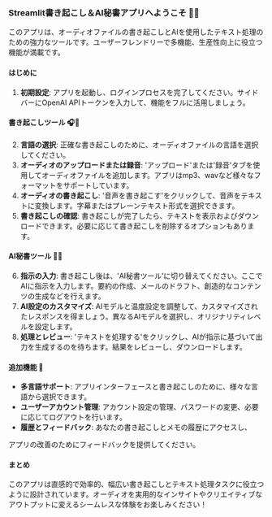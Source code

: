 ### Streamlit書き起こし＆AI秘書アプリへようこそ 🚀🤖

このアプリは、オーディオファイルの書き起こしとAIを使用したテキスト処理のための強力なツールです。ユーザーフレンドリーで多機能、生産性向上に役立つ機能が満載です。

#### はじめに

1. **初期設定**: アプリを起動し、ログインプロセスを完了してください。サイドバーにOpenAI APIトークンを入力して、機能をフルに活用しましょう。

#### 書き起こしツール 🎧🤖

2. **言語の選択**: 正確な書き起こしのために、オーディオファイルの言語を選択してください。
3. **オーディオのアップロードまたは録音**: 'アップロード'または'録音'タブを使用してオーディオファイルを追加します。アプリはmp3、wavなど様々なフォーマットをサポートしています。
4. **オーディオの書き起こし**: '音声を書き起こす'をクリックして、音声をテキストに変換します。字幕またはプレーンテキスト形式を選択できます。
5. **書き起こしの確認**: 書き起こしが完了したら、テキストを表示およびダウンロードできます。必要に応じて書き起こしを削除するオプションもあります。

#### AI秘書ツール 🤖📝

6. **指示の入力**: 書き起こし後は、'AI秘書ツール'に切り替えてください。ここでAIに指示を入力します。要約の作成、メールのドラフト、創造的なコンテンツの生成などを行えます。
7. **AI設定のカスタマイズ**: AIモデルと温度設定を調整して、カスタマイズされたレスポンスを得ましょう。異なるAIモデルを選択し、オリジナリティレベルを設定します。
8. **処理とレビュー**: 'テキストを処理する'をクリックし、AIが指示に基づいて出力を生成するのを待ちます。結果をレビューし、ダウンロードします。

#### 追加機能 🌟

- **多言語サポート**: アプリインターフェースと書き起こしのために、様々な言語から選択できます。
- **ユーザーアカウント管理**: アカウント設定の管理、パスワードの変更、必要に応じてログアウトを行います。
- **履歴とフィードバック**: あなたの書き起こしとメモの履歴にアクセスし、

アプリの改善のためにフィードバックを提供してください。

#### まとめ

このアプリは直感的で効率的、幅広い書き起こしとテキスト処理タスクに役立つように設計されています。オーディオを実用的なインサイトやクリエイティブなアウトプットに変えるシームレスな体験をお楽しみください！
